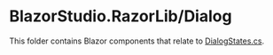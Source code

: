 ﻿# BlazorStudio.RazorLib/Dialog
This folder contains Blazor components that relate to [DialogStates.cs](/BlazorStudio.ClassLib/Store/DialogCase/DialogStates.cs).